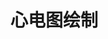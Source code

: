 <!--
 * @Description: 
 * @Author: Damon.chen
 * @LastEditors: Damon.chen
 * @Date: 2019-04-04 11:33:39
 * @LastEditTime: 2019-04-04 11:34:28
 -->
# 心电图绘制